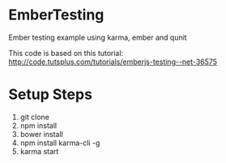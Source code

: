 EmberTesting
============

Ember testing example using karma, ember and qunit

This code is based on this tutorial: http://code.tutsplus.com/tutorials/emberjs-testing--net-36575

Setup Steps
===========
1. git clone
2. npm install
3. bower install
4. npm install karma-cli -g
5. karma start
